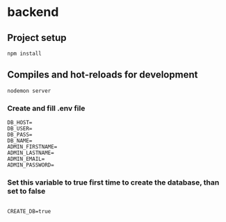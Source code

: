 # backend

## Project setup
```
npm install
```

## Compiles and hot-reloads for development
```
nodemon server
```

### Create and fill .env file
```
DB_HOST=
DB_USER=
DB_PASS=
DB_NAME=
ADMIN_FIRSTNAME=
ADMIN_LASTNAME=
ADMIN_EMAIL=
ADMIN_PASSWORD=
```

### Set this variable to true first time to create the database, than set to false
```

CREATE_DB=true
